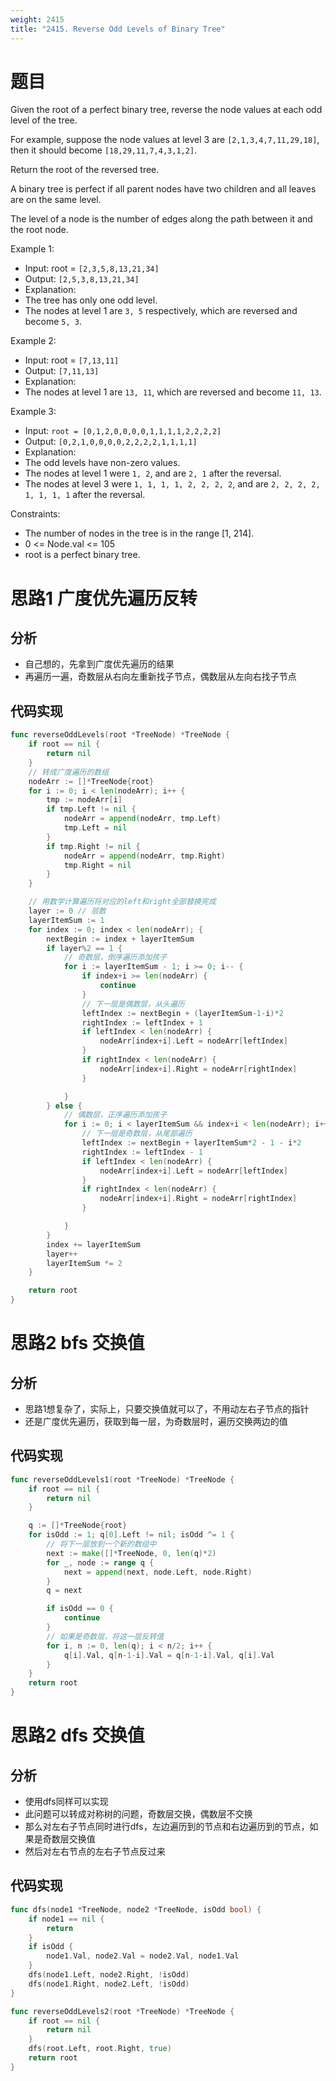 ```yaml
---
weight: 2415
title: "2415. Reverse Odd Levels of Binary Tree"
---
```


# 题目

Given the root of a perfect binary tree, reverse the node values at each odd level of the tree.

For example, suppose the node values at level 3 are `[2,1,3,4,7,11,29,18]`, then it should become `[18,29,11,7,4,3,1,2]`.

Return the root of the reversed tree.

A binary tree is perfect if all parent nodes have two children and all leaves are on the same level.

The level of a node is the number of edges along the path between it and the root node.

Example 1:
- Input: root = `[2,3,5,8,13,21,34]`
- Output: `[2,5,3,8,13,21,34]`
- Explanation:
- The tree has only one odd level.
- The nodes at level 1 are `3, 5` respectively, which are reversed and become `5, 3`.

Example 2:
- Input: root = `[7,13,11]`
- Output: `[7,11,13]`
- Explanation:
- The nodes at level 1 are `13, 11`, which are reversed and become `11, 13`.

Example 3:
- Input: `root = [0,1,2,0,0,0,0,1,1,1,1,2,2,2,2]`
- Output: `[0,2,1,0,0,0,0,2,2,2,2,1,1,1,1]`
- Explanation:
- The odd levels have non-zero values.
- The nodes at level 1 were `1, 2`, and are `2, 1` after the reversal.
- The nodes at level 3 were `1, 1, 1, 1, 2, 2, 2, 2`, and are `2, 2, 2, 2, 1, 1, 1, 1` after the reversal.



Constraints:
- The number of nodes in the tree is in the range [1, 214].
- 0 <= Node.val <= 105
- root is a perfect binary tree.

# 思路1 广度优先遍历反转

## 分析

- 自己想的，先拿到广度优先遍历的结果
- 再遍历一遍，奇数层从右向左重新找子节点，偶数层从左向右找子节点

## 代码实现

```go
func reverseOddLevels(root *TreeNode) *TreeNode {
	if root == nil {
		return nil
	}
	// 转成广度遍历的数组
	nodeArr := []*TreeNode{root}
	for i := 0; i < len(nodeArr); i++ {
		tmp := nodeArr[i]
		if tmp.Left != nil {
			nodeArr = append(nodeArr, tmp.Left)
			tmp.Left = nil
		}
		if tmp.Right != nil {
			nodeArr = append(nodeArr, tmp.Right)
			tmp.Right = nil
		}
	}

	// 用数学计算遍历将对应的left和right全部替换完成
	layer := 0 // 层数
	layerItemSum := 1
	for index := 0; index < len(nodeArr); {
		nextBegin := index + layerItemSum
		if layer%2 == 1 {
			// 奇数层，倒序遍历添加孩子
			for i := layerItemSum - 1; i >= 0; i-- {
				if index+i >= len(nodeArr) {
					continue
				}
				// 下一层是偶数层，从头遍历
				leftIndex := nextBegin + (layerItemSum-1-i)*2
				rightIndex := leftIndex + 1
				if leftIndex < len(nodeArr) {
					nodeArr[index+i].Left = nodeArr[leftIndex]
				}
				if rightIndex < len(nodeArr) {
					nodeArr[index+i].Right = nodeArr[rightIndex]
				}

			}
		} else {
			// 偶数层，正序遍历添加孩子
			for i := 0; i < layerItemSum && index+i < len(nodeArr); i++ {
				// 下一层是奇数层，从尾部遍历
				leftIndex := nextBegin + layerItemSum*2 - 1 - i*2
				rightIndex := leftIndex - 1
				if leftIndex < len(nodeArr) {
					nodeArr[index+i].Left = nodeArr[leftIndex]
				}
				if rightIndex < len(nodeArr) {
					nodeArr[index+i].Right = nodeArr[rightIndex]
				}

			}
		}
		index += layerItemSum
		layer++
		layerItemSum *= 2
	}

	return root
}
```

# 思路2 bfs 交换值

## 分析

- 思路1想复杂了，实际上，只要交换值就可以了，不用动左右子节点的指针
- 还是广度优先遍历，获取到每一层，为奇数层时，遍历交换两边的值

## 代码实现

```go
func reverseOddLevels1(root *TreeNode) *TreeNode {
	if root == nil {
		return nil
	}

	q := []*TreeNode{root}
	for isOdd := 1; q[0].Left != nil; isOdd ^= 1 {
		// 将下一层放到一个新的数组中
		next := make([]*TreeNode, 0, len(q)*2)
		for _, node := range q {
			next = append(next, node.Left, node.Right)
		}
		q = next

		if isOdd == 0 {
			continue
		}
		// 如果是奇数层，将这一层反转值
		for i, n := 0, len(q); i < n/2; i++ {
			q[i].Val, q[n-1-i].Val = q[n-1-i].Val, q[i].Val
		}
	}
	return root
}
```

# 思路2 dfs 交换值

## 分析

- 使用dfs同样可以实现
- 此问题可以转成对称树的问题，奇数层交换，偶数层不交换
- 那么对左右子节点同时进行dfs，左边遍历到的节点和右边遍历到的节点，如果是奇数层交换值
- 然后对左右节点的左右子节点反过来

## 代码实现

```go
func dfs(node1 *TreeNode, node2 *TreeNode, isOdd bool) {
	if node1 == nil {
		return
	}
	if isOdd {
		node1.Val, node2.Val = node2.Val, node1.Val
	}
	dfs(node1.Left, node2.Right, !isOdd)
	dfs(node1.Right, node2.Left, !isOdd)
}

func reverseOddLevels2(root *TreeNode) *TreeNode {
	if root == nil {
		return nil
	}
	dfs(root.Left, root.Right, true)
	return root
}
```
